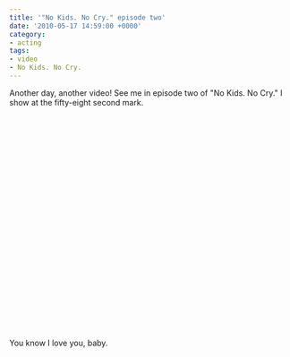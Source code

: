 ```yaml
---
title: '"No Kids. No Cry." episode two'
date: '2010-05-17 14:59:00 +0000'
category:
- acting
tags:
- video
- No Kids. No Cry.
---
```

Another day, another video! See me in episode two of "No Kids. No Cry." I show
at the fifty-eight second mark.

<object width="480" height="385"><param name="movie"
value="http://www.youtube.com/v/CmRiSBJfJmQ&hl=en_US&fs=1&rel=0"></param><param
name="allowFullScreen" value="true"></param><param name="allowscriptaccess"
value="always"></param><embed
src="http://www.youtube.com/v/CmRiSBJfJmQ&hl=en_US&fs=1&rel=0"
type="application/x-shockwave-flash" allowscriptaccess="always"
allowfullscreen="true" width="480" height="385"></embed></object>

You know I love you, baby.
